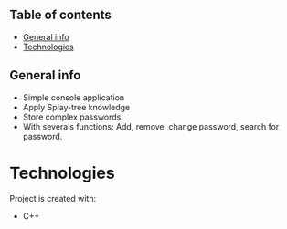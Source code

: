 ## Table of contents
* [General info](#general-info)
* [Technologies](#technologies)

## General info
* Simple console application
* Apply Splay-tree knowledge
* Store complex passwords.
* With severals functions: Add, remove, change password, search for password.
# Technologies
Project is created with:
* C++
